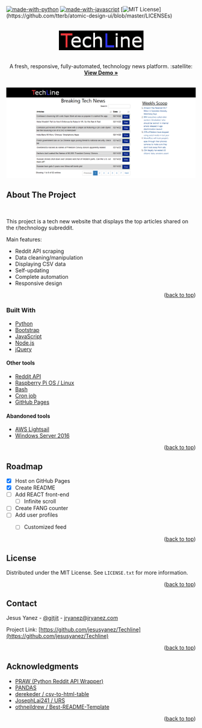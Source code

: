<div id="top"></div>




<!-- PROJECT SHIELDS -->
<!--
*** I'm using markdown "reference style" links for readability.
*** Reference links are enclosed in brackets [ ] instead of parentheses ( ).
*** See the bottom of this document for the declaration of the reference variables
*** for contributors-url, forks-url, etc. This is an optional, concise syntax you may use.
*** https://www.markdownguide.org/basic-syntax/#reference-style-links
-->

[![made-with-python](https://img.shields.io/badge/Made%20with-Python-1f425f.svg)](https://www.python.org/) [![made-with-javascript](https://img.shields.io/badge/Made%20with-JavaScript-1f425f.svg)](https://www.javascript.com) [![MIT License](https://img.shields.io/apm/l/atomic-design-ui.svg?)](https://github.com/tterb/atomic-design-ui/blob/master/LICENSEs)

<!-- PROJECT LOGO -->
<br />
<div align="center">
  <a href="https://github.com/jesusyanez/Techline">
    <img src="images/techline.png" alt="Logo" width="225" height="52">
  </a>

  <br />
  <br />

  <p align="center">
  A fresh, responsive, fully-automated, technology news platform. :satellite:
    <br />
    <a href="https://jesusyanez.github.io/Techline/"><strong>View Demo »</strong></a>
    <br />
    <br />
  </p>
</div>

<div align="center">
  <a href="https://jesusyanez.github.io/Techline/">
    <img src="images/techline_screenshot.png" alt="Product Screenshot">
  </a>
</div>


<!-- ABOUT THE PROJECT -->
## About The Project



</br>

This project is a tech new website that displays the top articles shared on the r/technology subreddit.

Main features:
* Reddit API scraping
* Data cleaning/manipulation
* Displaying CSV data
* Self-updating
* Complete automation
* Responsive design



<p align="right">(<a href="#top">back to top</a>)</p>



### Built With



* [Python](https://www.python.org/)
* [Bootstrap](https://getbootstrap.com)
* [JavaScript](https://www.javascript.com/)
* [Node.js](https://nodejs.org/)
* [jQuery](https://jquery.com/)


#### Other tools
* [Reddit API](https://www.reddit.com/dev/api/)
* [Raspberry Pi OS / Linux](https://www.raspberrypi.com/software/)
 * [Bash](https://www.gnu.org/software/bash/)
 * [Cron job](https://en.wikipedia.org/wiki/Cron)
* [GitHub Pages](https://pages.github.com/)



#### Abandoned tools
* [AWS Lightsail](https://aws.amazon.com/lightsail/)
 * [Windows Server 2016](https://www.microsoft.com/en-us/windows-server)

<p align="right">(<a href="#top">back to top</a>)</p>




<!-- ROADMAP -->
## Roadmap

- [x] Host on GitHub Pages
- [x] Create README
- [ ] Add REACT front-end
  - [ ] Infinite scroll
- [ ] Create FANG counter
- [ ] Add user profiles
  - [ ] Customized feed


<p align="right">(<a href="#top">back to top</a>)</p>


<!-- LICENSE -->
## License

Distributed under the MIT License. See `LICENSE.txt` for more information.

<p align="right">(<a href="#top">back to top</a>)</p>



<!-- CONTACT -->
## Contact

Jesus Yanez - [@gitjit](https://twitter.com/gitjit) - jryanez@jryanez.com

Project Link: [https://github.com/jesusyanez/Techline](https://github.com/jesusyanez/Techline)

<p align="right">(<a href="#top">back to top</a>)</p>



<!-- ACKNOWLEDGMENTS -->
## Acknowledgments


* [PRAW  (Python Reddit API Wrapper)](https://praw.readthedocs.io/en/stable/)
* [PANDAS](https://pandas.pydata.org/)
* [ derekeder / csv-to-html-table ](https://github.com/derekeder/csv-to-html-table)
* [ JosephLai241 /
URS](https://github.com/JosephLai241/URS)
* [ othneildrew /
Best-README-Template ](https://github.com/othneildrew/Best-README-Template)


<p align="right">(<a href="#top">back to top</a>)</p>
